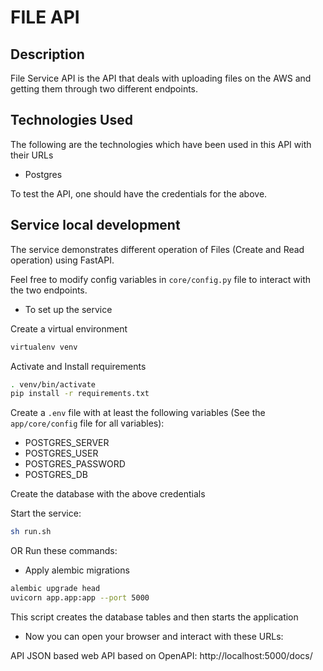# FILE API


## Description

File Service API is the API that deals with uploading files on the AWS and getting them through two different endpoints.

## Technologies Used

The following are the technologies which have been used in this API with their URLs

- Postgres

To test the API, one should have the credentials for the above.

## Service local development
The service demonstrates different operation of Files (Create and Read operation) using FastAPI.

Feel free to modify config variables in `core/config.py` file to interact with the two endpoints.

* To set up the service

Create a virtual environment

```bash
virtualenv venv
```

Activate and Install requirements
```bash
. venv/bin/activate
pip install -r requirements.txt
```

Create a `.env` file with at least the following variables (See the `app/core/config` file for all variables):
* POSTGRES_SERVER
* POSTGRES_USER
* POSTGRES_PASSWORD
* POSTGRES_DB

Create the database with the above credentials

Start the service:
```bash
sh run.sh
```

OR Run these commands:

* Apply alembic migrations
```bash
alembic upgrade head
uvicorn app.app:app --port 5000
```

This script creates the database tables and then starts the application


* Now you can open your browser and interact with these URLs:

API JSON based web API based on OpenAPI: http://localhost:5000/docs/
